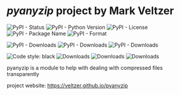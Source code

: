 
# *pyanyzip* project by Mark Veltzer

![PyPI - Status](https://img.shields.io/pypi/status/pyanyzip)
![PyPI - Python Version](https://img.shields.io/pypi/pyversions/pyanyzip)
![PyPI - License](https://img.shields.io/pypi/l/pyanyzip)
![PyPI - Package Name](https://img.shields.io/pypi/v/pyanyzip)
![PyPI - Format](https://img.shields.io/pypi/format/pyanyzip)

![PyPI - Downloads](https://img.shields.io/pypi/dd/pyanyzip)
![PyPI - Downloads](https://img.shields.io/pypi/dw/pyanyzip)
![PyPI - Downloads](https://img.shields.io/pypi/dm/pyanyzip)

![Code style: black](https://img.shields.io/badge/code%20style-black-000000.svg)
![Downloads](https://pepy.tech/badge/pyanyzip)
![Downloads](https://pepy.tech/badge/pyanyzip/month)
![Downloads](https://pepy.tech/badge/pyanyzip/week)


pyanyzip is a module to help with dealing with compressed files transparently

project website: <https://veltzer.github.io/pyanyzip>


